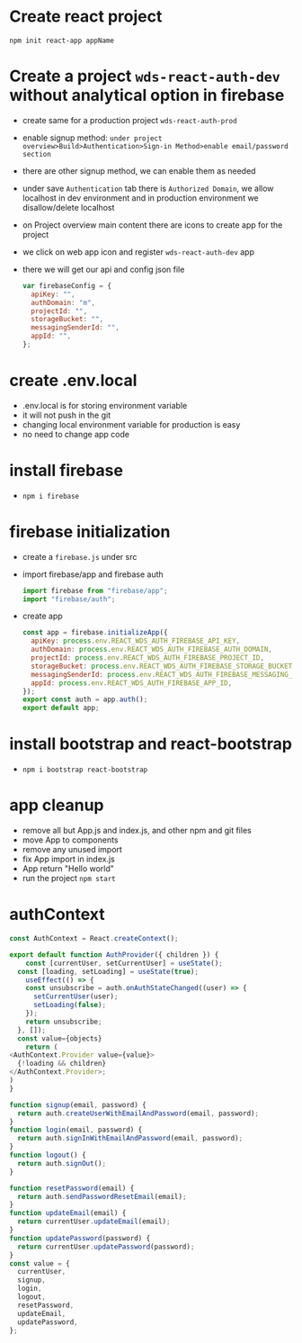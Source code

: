 # Create react project

`npm init react-app appName`

# Create a project `wds-react-auth-dev` without analytical option in firebase

- create same for a production project `wds-react-auth-prod`
- enable signup method: `under project overview>Build>Authentication>Sign-in Method>enable email/password section`
- there are other signup method, we can enable them as needed
- under save `Authentication` tab there is `Authorized Domain`, we allow localhost in dev environment and in production environment we disallow/delete localhost
- on Project overview main content there are icons to create app for the project
- we click on web app icon and register `wds-react-auth-dev` app
- there we will get our api and config json file

  ```js
  var firebaseConfig = {
    apiKey: "",
    authDomain: "m",
    projectId: "",
    storageBucket: "",
    messagingSenderId: "",
    appId: "",
  };
  ```

# create .env.local

- .env.local is for storing environment variable
- it will not push in the git
- changing local environment variable for production is easy
- no need to change app code

# install firebase

- `npm i firebase`

# firebase initialization

- create a `firebase.js` under src
- import firebase/app and firebase auth

  ```js
  import firebase from "firebase/app";
  import "firebase/auth";
  ```

- create app

  ```js
  const app = firebase.initializeApp({
    apiKey: process.env.REACT_WDS_AUTH_FIREBASE_API_KEY,
    authDomain: process.env.REACT_WDS_AUTH_FIREBASE_AUTH_DOMAIN,
    projectId: process.env.REACT_WDS_AUTH_FIREBASE_PROJECT_ID,
    storageBucket: process.env.REACT_WDS_AUTH_FIREBASE_STORAGE_BUCKET,
    messagingSenderId: process.env.REACT_WDS_AUTH_FIREBASE_MESSAGING_SENDER_ID,
    appId: process.env.REACT_WDS_AUTH_FIREBASE_APP_ID,
  });
  export const auth = app.auth();
  export default app;
  ```

# install bootstrap and react-bootstrap

- `npm i bootstrap react-bootstrap`

# app cleanup

- remove all but App.js and index.js, and other npm and git files
- move App to components
- remove any unused import
- fix App import in index.js
- App return "Hello world"
- run the project `npm start`

# authContext

```js
const AuthContext = React.createContext();

export default function AuthProvider({ children }) {
    const [currentUser, setCurrentUser] = useState();
  const [loading, setLoading] = useState(true);
    useEffect(() => {
    const unsubscribe = auth.onAuthStateChanged((user) => {
      setCurrentUser(user);
      setLoading(false);
    });
    return unsubscribe;
  }, []);
  const value={objects}
    return (
<AuthContext.Provider value={value}>
  {!loading && children}
</AuthContext.Provider>;
)
}
```

```js
function signup(email, password) {
  return auth.createUserWithEmailAndPassword(email, password);
}
function login(email, password) {
  return auth.signInWithEmailAndPassword(email, password);
}
function logout() {
  return auth.signOut();
}

function resetPassword(email) {
  return auth.sendPasswordResetEmail(email);
}
function updateEmail(email) {
  return currentUser.updateEmail(email);
}
function updatePassword(password) {
  return currentUser.updatePassword(password);
}
const value = {
  currentUser,
  signup,
  login,
  logout,
  resetPassword,
  updateEmail,
  updatePassword,
};
```
